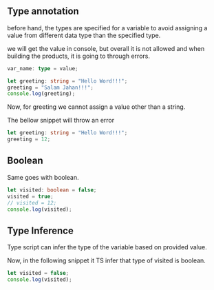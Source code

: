 ## Type annotation

before hand, the types are specified for a variable to avoid assigning a value from different data type than the specified type.

we will get the value in console, but overall it is not allowed and when building the products, it is going to through errors.

```ts
var_name: type = value;
```

```ts
let greeting: string = "Hello Word!!!";
greeting = "Salam Jahan!!!";
console.log(greeting);
```

Now, for greeting we cannot assign a value other than a string.

The bellow snippet will throw an error

```ts
let greeting: string = "Hello Word!!!";
greeting = 12;
```

## Boolean

Same goes with boolean.

```ts
let visited: boolean = false;
visited = true;
// visited = 12;
console.log(visited);
```

## Type Inference

Type script can infer the type of the variable based on provided value.

Now, in the following snippet it TS infer that type of visited is boolean.

```ts
let visited = false;
console.log(visited);
```
